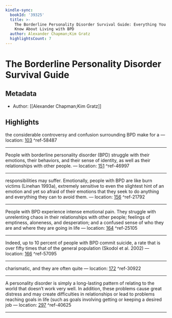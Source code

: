 ```yaml
---
kindle-sync:
  bookId: '39325'
  title: >-
    The Borderline Personality Disorder Survival Guide: Everything You Need to
    Know About Living with BPD
  author: Alexander Chapman;Kim Gratz
  highlightsCount: 7
---
```

# The Borderline Personality Disorder Survival Guide
## Metadata
* Author: [[Alexander Chapman;Kim Gratz]]

## Highlights
the considerable controversy and confusion surrounding BPD make for a — location: [103]() ^ref-58487

---
People with borderline personality disorder (BPD) struggle with their emotions, their behaviors, and their sense of identity, as well as their relationships with other people. — location: [151]() ^ref-46997

---
responsibilities may suffer. Emotionally, people with BPD are like burn victims (Linehan 1993a), extremely sensitive to even the slightest hint of an emotion and yet so afraid of their emotions that they seek to do anything and everything they can to avoid them. — location: [156]() ^ref-21792

---
People with BPD experience intense emotional pain. They struggle with unrelenting chaos in their relationships with other people; feelings of emptiness, aloneness, and desperation; and a confused sense of who they are and where they are going in life — location: [164]() ^ref-25105

---
Indeed, up to 10 percent of people with BPD commit suicide, a rate that is over fifty times that of the general population (Skodol et al. 2002) — location: [166]() ^ref-57095

---
charismatic, and they are often quite — location: [172]() ^ref-30922

---
A personality disorder is simply a long-lasting pattern of relating to the world that doesn’t work very well. In addition, these problems cause great distress and may create difficulties in relationships or lead to problems reaching goals in life (such as goals involving getting or keeping a desired job — location: [297]() ^ref-40625

---
